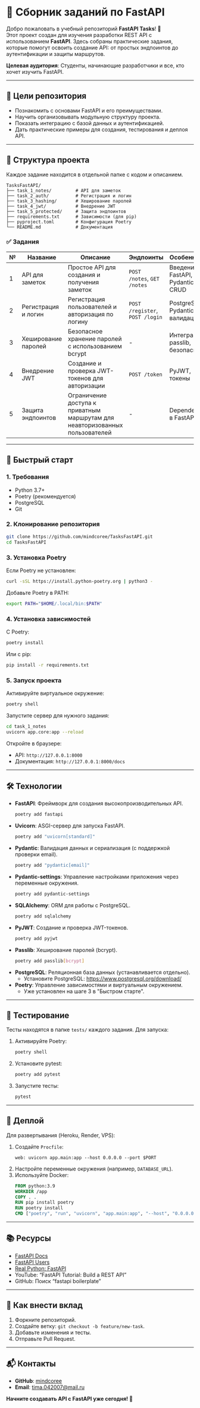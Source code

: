 # 📘 Сборник заданий по FastAPI

Добро пожаловать в учебный репозиторий **FastAPI Tasks**! 🎉  
Этот проект создан для изучения разработки REST API с использованием **FastAPI**. Здесь собраны практические задания, которые помогут освоить создание API: от простых эндпоинтов до аутентификации и защиты маршрутов.

**Целевая аудитория**: Студенты, начинающие разработчики и все, кто хочет изучить FastAPI.

---

## 🎯 Цели репозитория

- Познакомить с основами FastAPI и его преимуществами.
- Научить организовывать модульную структуру проекта.
- Показать интеграцию с базой данных и аутентификацией.
- Дать практические примеры для создания, тестирования и деплоя API.

---

## 📂 Структура проекта

Каждое задание находится в отдельной папке с кодом и описанием.

```
TasksFastAPI/
├── task_1_notes/         # API для заметок
├── task_2_auth/          # Регистрация и логин
├── task_3_hashing/       # Хеширование паролей
├── task_4_jwt/           # Внедрение JWT
├── task_5_protected/     # Защита эндпоинтов
├── requirements.txt      # Зависимости (для pip)
├── pyproject.toml        # Конфигурация Poetry
└── README.md             # Документация
```

### ✅ Задания

| № | Название                     | Описание                                                                 | Эндпоинты                     | Особенности                              |
|---|------------------------------|--------------------------------------------------------------------------|-------------------------------|------------------------------------------|
| 1 | API для заметок             | Простое API для создания и получения заметок                             | `POST /notes`, `GET /notes`   | Введение в FastAPI, Pydantic, CRUD       |
| 2 | Регистрация и логин         | Регистрация пользователей и авторизация по логину                        | `POST /register`, `POST /login` | PostgreSQL, Pydantic валидация         |
| 3 | Хеширование паролей         | Безопасное хранение паролей с использованием bcrypt                      | -                             | Интеграция passlib, безопасность         |
| 4 | Внедрение JWT               | Создание и проверка JWT-токенов для авторизации                          | `POST /token`                 | PyJWT, токены                           |
| 5 | Защита эндпоинтов           | Ограничение доступа к приватным маршрутам для неавторизованных пользователей | -                             | Dependencies в FastAPI                  |

---

## 🚀 Быстрый старт

### 1. Требования
- Python 3.7+
- Poetry (рекомендуется)
- PostgreSQL
- Git

### 2. Клонирование репозитория
```bash
git clone https://github.com/mindcoree/TasksFastAPI.git
cd TasksFastAPI
```

### 3. Установка Poetry
Если Poetry не установлен:
```bash
curl -sSL https://install.python-poetry.org | python3 -
```
Добавьте Poetry в PATH:
```bash
export PATH="$HOME/.local/bin:$PATH"
```

### 4. Установка зависимостей
С Poetry:
```bash
poetry install
```
Или с pip:
```bash
pip install -r requirements.txt
```

### 5. Запуск проекта
Активируйте виртуальное окружение:
```bash
poetry shell
```
Запустите сервер для нужного задания:
```bash
cd task_1_notes
uvicorn app.core:app --reload
```
Откройте в браузере:
- API: `http://127.0.0.1:8000`
- Документация: `http://127.0.0.1:8000/docs`

---

## 🛠 Технологии

- **FastAPI**: Фреймворк для создания высокопроизводительных API.
  ```bash
  poetry add fastapi
  ```
- **Uvicorn**: ASGI-сервер для запуска FastAPI.
  ```bash
  poetry add "uvicorn[standard]"
  ```
- **Pydantic**: Валидация данных и сериализация (с поддержкой проверки email).
  ```bash
  poetry add "pydantic[email]"
  ```
- **Pydantic-settings**: Управление настройками приложения через переменные окружения.
  ```bash
  poetry add pydantic-settings
  ```
- **SQLAlchemy**: ORM для работы с PostgreSQL.
  ```bash
  poetry add sqlalchemy
  ```
- **PyJWT**: Создание и проверка JWT-токенов.
  ```bash
  poetry add pyjwt
  ```
- **Passlib**: Хеширование паролей (bcrypt).
  ```bash
  poetry add passlib[bcrypt]
  ```
- **PostgreSQL**: Реляционная база данных (устанавливается отдельно).
  - Установите PostgreSQL: https://www.postgresql.org/download/
- **Poetry**: Управление зависимостями и виртуальным окружением.
  - Уже установлен на шаге 3 в "Быстром старте".

---

## 🧪 Тестирование

Тесты находятся в папке `tests/` каждого задания. Для запуска:
1. Активируйте Poetry:
   ```bash
   poetry shell
   ```
2. Установите pytest:
   ```bash
   poetry add pytest
   ```
3. Запустите тесты:
   ```bash
   pytest
   ```

---

## 🚢 Деплой

Для развертывания (Heroku, Render, VPS):
1. Создайте `Procfile`:
   ```
   web: uvicorn app.main:app --host 0.0.0.0 --port $PORT
   ```
2. Настройте переменные окружения (например, `DATABASE_URL`).
3. Используйте Docker:
   ```dockerfile
   FROM python:3.9
   WORKDIR /app
   COPY . .
   RUN pip install poetry
   RUN poetry install
   CMD ["poetry", "run", "uvicorn", "app.main:app", "--host", "0.0.0.0", "--port", "8000"]
   ```

---

## 📚 Ресурсы

- [FastAPI Docs](https://fastapi.tiangolo.com/)
- [FastAPI Users](https://github.com/fastapi-users/fastapi-users)
- [Real Python: FastAPI](https://realpython.com/fastapi-python-web-apis/)
- YouTube: “FastAPI Tutorial: Build a REST API”
- GitHub: Поиск “fastapi boilerplate”

---

## 🤝 Как внести вклад

1. Форкните репозиторий.
2. Создайте ветку: `git checkout -b feature/new-task`.
3. Добавьте изменения и тесты.
4. Отправьте Pull Request.

---

## 📬 Контакты

- **GitHub**: [mindcoree](https://github.com/mindcoree)
- **Email**: tima.042007@mail.ru

**Начните создавать API с FastAPI уже сегодня! 🚀**
